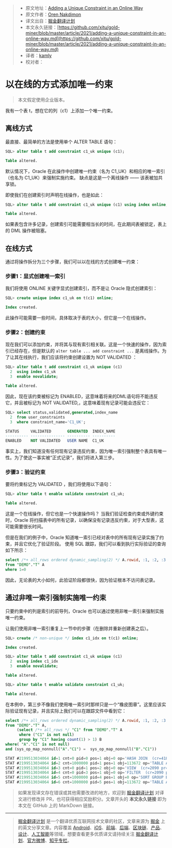 > * 原文地址：[Adding a Unique Constraint in an Online Way](http://db-oriented.com/2018/02/15/adding-a-unique-constraint-in-an-online-way/)
> * 原文作者：[Oren Nakdimon](http://db-oriented.com/en/author/orenn/)
> * 译文出自：[掘金翻译计划](https://github.com/xitu/gold-miner)
> * 本文永久链接：[https://github.com/xitu/gold-miner/blob/master/article/2021/adding-a-unique-constraint-in-an-online-way.md](https://github.com/xitu/gold-miner/blob/master/article/2021/adding-a-unique-constraint-in-an-online-way.md)
> * 译者：[kamly](https://github.com/kamly)
> * 校对者：

# 以在线的方式添加唯一约束

> 本文假定使用企业版本。

我有一个表 t，想在它的列（c1）上添加一个唯一约束。

## 离线方式

最直接、最简单的方法是使用单个 ALTER TABLE 语句：

```SQL
SQL> alter table t add constraint c1_uk unique (c1);

Table altered.
```

默认情况下，Oracle 在此操作中创建唯一约束（名为 C1_UK）和相应的唯一索引（也名为 C1_UK）来强制实施约束。
缺点是这是一个离线操作 —— 该表被加共享锁。

即使我们在创建索引时声明在线操作，也是如此：

```SQL
SQL> alter table t add constraint c1_uk unique (c1) using index online;

Table altered.
```

如果表包含许多记录，创建索引可能需要相当长的时间，在此期间表被锁定，表上的 DML 操作被阻塞。

## 在线方式

通过将操作拆分为三个步骤，我们可以以在线的方式创建唯一约束：

### 步骤1：显式创建唯一索引

我们将使用 ONLINE 关键字显式创建索引，而不是让 Oracle 隐式创建索引：

```SQL
SQL> create unique index c1_uk on t(c1) online;

Index created.
```

此操作可能需要一些时间，具体取决于表的大小，但它是一个在线操作。

### 步骤2：创建约束

现在我们可以添加约束，并将其与现有索引相关联。这是一个快速的操作，因为索引已经存在，但是默认的 `alter table ... add constraint ...` 是离线操作。为了让其在线执行，我们应该将约束创建设置为 NOT VALIDATED ：

```SQL
SQL> alter table t add constraint c1_uk unique (c1)
  2  using index c1_uk
  3  enable novalidate;

Table altered.
```

因此，现在该约束被标记为 ENABLED，这意味着将来的DML语句将不能违反它，并且被标记为 NOT VALIDATED,，这意味着现有记录可能会违反它：

```SQL
SQL> select status,validated,generated,index_name
  2  from user_constraints
  3  where constraint_name='C1_UK';

STATUS     VALIDATED       GENERATED  INDEX_NAME
---------- --------------- ---------- ----------
ENABLED    NOT VALIDATED   USER NAME  C1_UK
```

事实上，我们知道没有任何现有记录违反约束，因为唯一索引强制整个表具有唯一性。为了使这一事实被“正式记录”，我们将进入第三步。

### 步骤3：验证约束

要将约束标记为 VALIDATED ，我们将使用以下语句：

```SQL
SQL> alter table t enable validate constraint c1_uk;

Table altered.
```

这是一个在线操作，但它也是一个快速操作吗？
当我们验证检查约束或外键约束时，Oracle 将扫描表中的所有记录，以确保没有记录违反约束，对于大型表，这可能需要很长时间。

但是在我们的例子中，Oracle 知道唯一索引已经对表中的所有现有记录实施了约束，并且它优化了验证阶段。
使用 SQL 跟踪，我们可以看到执行实际验证的查询如下所示：

```SQL
select /*+ all_rows ordered dynamic_sampling(2) */ A.rowid, :1, :2, :3
from "DEMO"."T" A
where 1=0
```

因此，无论表的大小如何，此验证阶段都很快，因为验证根本不访问表记录。

## 通过非唯一索引强制实施唯一约束

只要约束中的列是索引的前导列，Oracle 也可以通过使用非唯一索引来强制实施唯一约束。

让我们使用非唯一索引重复上一节中的步骤（在删除并重新创建表之后）。

```SQL
SQL> create /* non-unique */ index c1_idx on t(c1) online;

Index created.

SQL> alter table t add constraint c1_uk unique (c1)
  2  using index c1_idx
  3  enable novalidate;

Table altered.

SQL> alter table t enable validate constraint c1_uk;

Table altered.
```

在本例中，第三步不像我们使用唯一索引时那样只是一个“橡皮图章”。这里应该实际验证现有记录，并且实际上我们可以在跟踪文件中看到它：

```SQL
select /*+ all_rows ordered dynamic_sampling(2) */ A.rowid, :1, :2, :3
from "DEMO"."T" A,
     (select /*+ all_rows */ "C1" from "DEMO"."T" A
      where ("C1" is not null)
      group by "C1" having count(1) > 1) B
where( "A"."C1" is not null)
and (sys_op_map_nonnull("A"."C1") =  sys_op_map_nonnull("B"."C1"))

STAT #2199513034064 id=1 cnt=0 pid=0 pos=1 obj=0 op='HASH JOIN  (cr=4180 pr=0 pw=0 str=1 time=706676 us cost=2308 size=1150000 card=50000)'
STAT #2199513034064 id=2 cnt=1000000 pid=1 pos=1 obj=113672 op='TABLE ACCESS FULL T (cr=2090 pr=0 pw=0 str=1 time=103204 us cost=582 size=10000000 card=1000000)'
STAT #2199513034064 id=3 cnt=0 pid=1 pos=2 obj=0 op='VIEW  (cr=2090 pr=0 pw=0 str=1 time=425247 us cost=620 size=650000 card=50000)'
STAT #2199513034064 id=4 cnt=0 pid=3 pos=1 obj=0 op='FILTER  (cr=2090 pr=0 pw=0 str=1 time=425246 us)'
STAT #2199513034064 id=5 cnt=1000000 pid=4 pos=1 obj=0 op='SORT GROUP BY (cr=2090 pr=0 pw=0 str=1 time=404184 us cost=620 size=250000 card=50000)'
STAT #2199513034064 id=6 cnt=1000000 pid=5 pos=1 obj=113672 op='TABLE ACCESS FULL T (cr=2090 pr=0 pw=0 str=1 time=24097 us cost=582 size=5000000 card=1000000)'
```

> 如果发现译文存在错误或其他需要改进的地方，欢迎到 [掘金翻译计划](https://github.com/xitu/gold-miner) 对译文进行修改并 PR，也可获得相应奖励积分。文章开头的 **本文永久链接** 即为本文在 GitHub 上的 MarkDown 链接。
---

> [掘金翻译计划](https://github.com/xitu/gold-miner) 是一个翻译优质互联网技术文章的社区，文章来源为 [掘金](https://juejin.im) 上的英文分享文章。内容覆盖 [Android](https://github.com/xitu/gold-miner#android)、[iOS](https://github.com/xitu/gold-miner#ios)、[前端](https://github.com/xitu/gold-miner#前端)、[后端](https://github.com/xitu/gold-miner#后端)、[区块链](https://github.com/xitu/gold-miner#区块链)、[产品](https://github.com/xitu/gold-miner#产品)、[设计](https://github.com/xitu/gold-miner#设计)、[人工智能](https://github.com/xitu/gold-miner#人工智能)等领域，想要查看更多优质译文请持续关注 [掘金翻译计划](https://github.com/xitu/gold-miner)、[官方微博](http://weibo.com/juejinfanyi)、[知乎专栏](https://zhuanlan.zhihu.com/juejinfanyi)。

